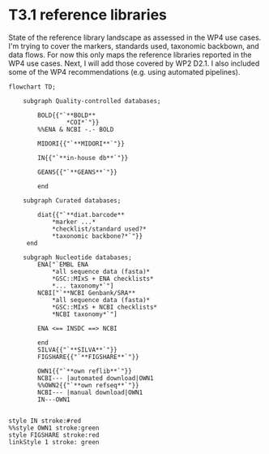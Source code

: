 # T3.1 reference libraries

State of the reference library landscape as assessed in the WP4 use cases. I'm trying to cover the markers, standards used, taxonomic backbown, and data flows. 
For now this only maps the reference libraries reported in the WP4 use cases. Next, I will add those covered by WP2 D2.1.
I also included some of the WP4 recommendations (e.g. using automated pipelines).

```mermaid
flowchart TD;

    subgraph Quality-controlled databases;
        
        BOLD{{"`**BOLD**
                *COI*`"}}
        %%ENA & NCBI -.- BOLD

        MIDORI{{"`**MIDORI**`"}}

        IN{{"`**in-house db**`"}}

        GEANS{{"`**GEANS**`"}}

        end 

    subgraph Curated databases;

        diat{{"`**diat.barcode**
            *marker ...*
            *checklist/standard used?*
            *taxonomic backbone?*`"}}
     end

    subgraph Nucleotide databases;
        ENA["`EMBL ENA
            *all sequence data (fasta)*
            *GSC::MIxS + ENA checklists*
            *... taxonomy*`"]
        NCBI["`**NCBI Genbank/SRA**
            *all sequence data (fasta)*
            *GSC::MIxS + NCBI checklists*
            *NCBI taxonomy*`"] 

        ENA <== INSDC ==> NCBI

        end
        SILVA{{"`**SILVA**`"}}
        FIGSHARE{{"`**FIGSHARE**`"}}

        OWN1{{"`**own reflib**`"}}
        NCBI--- |automated download|OWN1
        %%OWN2{{"`**own refseq**`"}}
        NCBI--- |manual download|OWN1
        IN---OWN1


style IN stroke:#red
%%style OWN1 stroke:green
style FIGSHARE stroke:red
linkStyle 1 stroke: green

```

